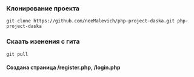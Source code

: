 ### Клонирование проекта
```
git clone https://github.com/neeMalevich/php-project-daska.git php-project-daska
```

### Скаать изенения с гита
```
git pull
```
#### Создана страница /register.php, /login.php
